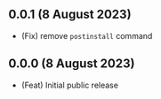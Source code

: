 ## 0.0.1 (8 August 2023)

-   (Fix) remove `postinstall` command

## 0.0.0 (8 August 2023)

-   (Feat) Initial public release
